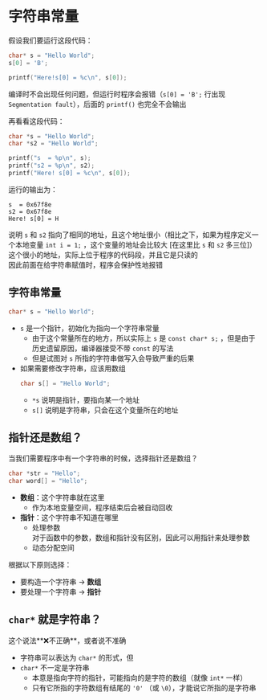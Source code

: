 # 字符串常量  
假设我们要运行这段代码：  
```C
char* s = "Hello World";
s[0] = 'B';

printf("Here!s[0] = %c\n", s[0]);
```
编译时不会出现任何问题，但运行时程序会报错（`s[0] = 'B';` 行出现 `Segmentation fault`），后面的 `printf()` 也完全不会输出  

再看看这段代码：  
```C
char *s = "Hello World";
char *s2 = "Hello World";

printf("s  = %p\n", s);
printf("s2 = %p\n", s2);
printf("Here! s[0] = %c\n", s[0]);
```
运行的输出为：  
```
s  = 0x67f8e
s2 = 0x67f8e
Here! s[0] = H
```
说明 `s` 和 `s2` 指向了相同的地址，且这个地址很小（相比之下，如果为程序定义一个本地变量 `int i = 1;` ，这个变量的地址会比较大 \[在这里比 `s` 和 `s2` 多三位\]）  
这个很小的地址，实际上位于程序的代码段，并且它是只读的  
因此前面在给字符串赋值时，程序会保护性地报错  

## 字符串常量  
```C
char* s = "Hello World";
```
- `s` 是一个指针，初始化为指向一个字符串常量  
    - 由于这个常量所在的地方，所以实际上 `s` 是 `const char* s;` ，但是由于历史遗留原因，编译器接受不带 `const` 的写法  
    - 但是试图对 `s` 所指的字符串做写入会导致严重的后果  
- 如果需要修改字符串，应该用数组  
    ```C
    char s[] = "Hello World";
    ```
    - `*s` 说明是指针，要指向某一个地址  
    - `s[]` 说明是字符串，只会在这个变量所在的地址  

## 指针还是数组？  
当我们需要程序中有一个字符串的时候，选择指针还是数组？
```C
char *str = "Hello";
char word[] = "Hello";
```
- **数组**：这个字符串就在这里  
    - 作为本地变量空间，程序结束后会被自动回收  
- **指针**：这个字符串不知道在哪里  
    - 处理参数  
        对于函数中的参数，数组和指针没有区别，因此可以用指针来处理参数  
    - 动态分配空间  

根据以下原则选择：  
- 要构造一个字符串 → **数组**  
- 要处理一个字符串 → **指针**  

## `char*` 就是字符串？  
这个说法**❌不正确**，或者说不准确  
- 字符串可以表达为 `char*` 的形式，但  
- `char*` 不一定是字符串  
    - 本意是指向字符的指针，可能指向的是字符的数组（就像 `int*` 一样）  
    - 只有它所指的字符数组有结尾的 `'0'` （或 `\0`），才能说它所指的是字符串  